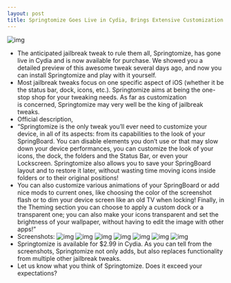 ```yaml
---
layout: post
title: Springtomize Goes Live in Cydia, Brings Extensive Customization to iOS
---
```

![img](http://media.idownloadblog.com/wp-content/uploads/2011/03/Springtomize.png)
* The anticipated jailbreak tweak to rule them all, Springtomize, has gone live in Cydia and is now available for purchase. We showed you a detailed preview of this awesome tweak several days ago, and now you can install Springtomize and play with it yourself.
* Most jailbreak tweaks focus on one specific aspect of iOS (whether it be the status bar, dock, icons, etc.). Springtomize aims at being the one-stop shop for your tweaking needs. As far as customization is concerned, Springtomize may very well be the king of jailbreak tweaks.
* Official description,
* “Springtomize is the only tweak you’ll ever need to customize your device, in all of its aspects: from its capabilities to the look of your SpringBoard. You can disable elements you don’t use or that may slow down your device performances, you can customize the look of your icons, the dock, the folders and the Status Bar, or even your Lockscreen. Springtomize also allows you to save your SpringBoard layout and to restore it later, without wasting time moving icons inside folders or to their original positions!
* You can also customize various animations of your SpringBoard or add nice mods to current ones, like choosing the color of the screenshot flash or to dim your device screen like an old TV when locking! Finally, in the Theming section you can choose to apply a custom dock or a transparent one; you can also make your icons transparent and set the brightness of your wallpaper, without having to edit the image with other apps!”
* Screenshots:
![img](http://media.idownloadblog.com/wp-content/uploads/2011/03/Springtomize-Main-e1300117449264.png)
![img](http://media.idownloadblog.com/wp-content/uploads/2011/03/Springtomize-1-e1300117498745.png)
![img](http://media.idownloadblog.com/wp-content/uploads/2011/03/Springtomize-2-e1300117590180.png)
![img](http://media.idownloadblog.com/wp-content/uploads/2011/03/Springtomize-3-e1300117646434.png)
![img](http://media.idownloadblog.com/wp-content/uploads/2011/03/Springtomize-6-e1300117706470.png)
![img](http://media.idownloadblog.com/wp-content/uploads/2011/03/Springtomize-7-e1300117782680.png)
![img](http://media.idownloadblog.com/wp-content/uploads/2011/03/Springtomize-9-e1300117934180.png)
* Springtomize is available for $2.99 in Cydia. As you can tell from the screenshots, Springtomize not only adds, but also replaces functionality from multiple other jailbreak tweaks.
* Let us know what you think of Springtomize. Does it exceed your expectations?

